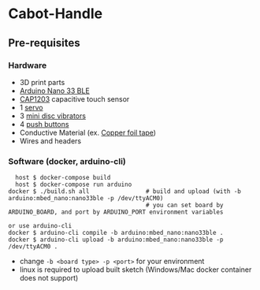 # Cabot-Handle

## Pre-requisites

### Hardware

- 3D print parts
- [Arduino Nano 33 BLE](https://store-usa.arduino.cc/products/arduino-nano-33-ble?selectedStore=us)
- [CAP1203](https://www.microchip.com/en-us/product/cap1203) capacitive touch sensor
- 1 [servo](https://kondo-robot.com/product/03211)
- 3 [mini disc vibrators](https://www.adafruit.com/product/1201)
- 4 [push buttons](https://tech.alpsalpine.com/e/products/detail/SKRPABE010/)
- Conductive Material (ex. [Copper foil tape](https://www.adafruit.com/product/3483))
- Wires and headers

### Software (docker, arduino-cli)

```
  host $ docker-compose build
  host $ docker-compose run arduino
docker $ ./build.sh all                # build and upload (with -b arduino:mbed_nano:nano33ble -p /dev/ttyACM0)
                                       # you can set board by ARDUINO_BOARD, and port by ARDUINO_PORT environment variables

or use arduino-cli
docker $ arduino-cli compile -b arduino:mbed_nano:nano33ble .
docker $ arduino-cli upload -b arduino:mbed_nano:nano33ble -p /dev/ttyACM0 .
```
- change `-b <board type> -p <port>` for your environment
- linux is required to upload built sketch (Windows/Mac docker container does not support)

